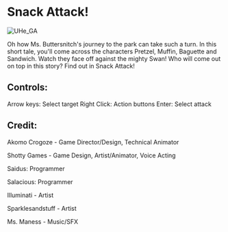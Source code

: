 # Snack Attack!

![UHe_GA](https://github.com/Seydus/Snack-Attack/assets/36193712/099b6f8b-980d-4d01-8469-35b0592aa141)

Oh how Ms. Buttersnitch's journey to the park can take such a turn. In this short tale, you'll come across the characters Pretzel, Muffin, Baguette and Sandwich. Watch they face off against the mighty Swan! Who will come out on top in this story? Find out in Snack Attack! 

## Controls:

Arrow keys: Select target
Right Click: Action buttons
Enter: Select attack

## Credit:

Akomo Crogoze - Game Director/Design, Technical Animator

Shotty Games - Game Design,  Artist/Animator, Voice Acting

Saidus: Programmer

Salacious: Programmer

Illuminati - Artist

Sparklesandstuff - Artist 

Ms. Maness - Music/SFX

